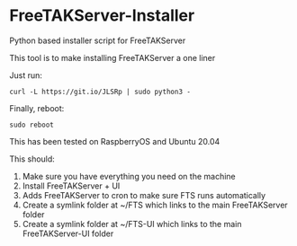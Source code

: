 # FreeTAKServer-Installer
Python based installer script for FreeTAKServer

This tool is to make installing FreeTAKServer a one liner

Just run:

`curl -L https://git.io/JLSRp | sudo python3 -`

Finally, reboot:

`sudo reboot`


This has been tested on RaspberryOS and Ubuntu 20.04

This should:
1. Make sure you have everything you need on the machine
2. Install FreeTAKServer + UI
3. Adds FreeTAKServer to cron to make sure FTS runs automatically
4. Create a symlink folder at ~/FTS which links to the main FreeTAKServer folder
5. Create a symlink folder at ~/FTS-UI which links to the main FreeTAKServer-UI folder
